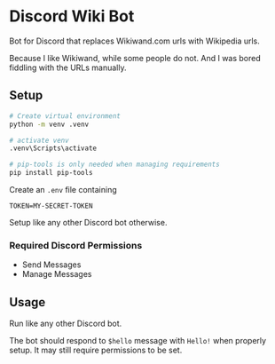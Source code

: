 # Discord Wiki Bot

Bot for Discord that replaces Wikiwand.com urls with Wikipedia urls.

Because I like Wikiwand, while some people do not. And I was bored fiddling with the URLs manually.

## Setup

```bash
# Create virtual environment
python -m venv .venv

# activate venv
.venv\Scripts\activate

# pip-tools is only needed when managing requirements
pip install pip-tools
```

Create an `.env` file containing

```
TOKEN=MY-SECRET-TOKEN
```

Setup like any other Discord bot otherwise.

### Required Discord Permissions

* Send Messages
* Manage Messages

## Usage

Run like any other Discord bot.

The bot should respond to `$hello` message with `Hello!` when properly setup. It may still require permissions to be set.